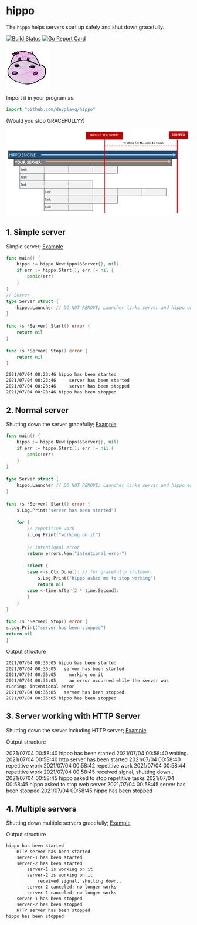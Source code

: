 # hippo

The `hippo` helps servers start up safely and shut down gracefully.

[![Build Status](https://travis-ci.org/devplayg/hippo.svg?branch=master)](https://travis-ci.org/devplayg/hippo)
[![Go Report Card](https://goreportcard.com/badge/github.com/devplayg/hippo)](https://goreportcard.com/report/github.com/devplayg/hippo)

![Hippo](hippo.png)

Import it in your program as:

```go
import "github.com/devplayg/hippo"
```

(Would you stop GRACEFULLY?)

![Image of Yaktocat](would-you-stop.png)

## 1. Simple server 

Simple server;
[Example](https://github.com/devplayg/hippo/blob/master/examples/simple/main.go)

```go
func main() {
    hippo := hippo.NewHippo(&Server{}, nil)
    if err := hippo.Start(); err != nil {
        panic(err)
    }
}
// Server
type Server struct {
	hippo.Launcher // DO NOT REMOVE; Launcher links server and hippo each other.
}

func (s *Server) Start() error {
	return nil
}

func (s *Server) Stop() error {
	return nil
}
```

```
2021/07/04 00:23:46 hippo has been started
2021/07/04 00:23:46     server has been started
2021/07/04 00:23:46     server has been stopped
2021/07/04 00:23:46 hippo has been stopped
```


## 2. Normal server

Shutting down the server gracefully;
[Example](https://github.com/devplayg/hippo/blob/master/examples/normal/main.go) 

```go
func main() {
    hippo := hippo.NewHippo(&Server{}, nil)
    if err := hippo.Start(); err != nil {
        panic(err)
    }
}

type Server struct {
    hippo.Launcher // DO NOT REMOVE; Launcher links server and hippo each other.
}

func (s *Server) Start() error {
    s.Log.Print("server has been started")

    for {
        // repetitive work
        s.Log.Print("working on it")
        
        // Intentional error
        return errors.New("intentional error")
        
        select {
        case <-s.Ctx.Done(): // for gracefully shutdown
            s.Log.Print("hippo asked me to stop working")
            return nil
        case <-time.After(2 * time.Second):
        }
    }
}

func (s *Server) Stop() error {
s.Log.Print("server has been stopped")
return nil
}

```

Output structure

```
2021/07/04 00:35:05 hippo has been started
2021/07/04 00:35:05   server has been started
2021/07/04 00:35:05     working on it
2021/07/04 00:35:05     an error occurred while the server was running: intentional error
2021/07/04 00:35:05   server has been stopped
2021/07/04 00:35:05 hippo has been stopped
```
    
    
## 3. Server working with HTTP Server

Shutting down the server including HTTP server; 
[Example](https://github.com/devplayg/hippo/blob/master/examples/http/main.go)

Output structure

2021/07/04 00:58:40 hippo has been started
2021/07/04 00:58:40    waiting..
2021/07/04 00:58:40    http server has been started
2021/07/04 00:58:40    repetitive work
2021/07/04 00:58:42    repetitive work
2021/07/04 00:58:44    repetitive work
2021/07/04 00:58:45    received signal, shutting down..
2021/07/04 00:58:45    hippo asked to stop repetitive tasks
2021/07/04 00:58:45    hippo asked to stop web server
2021/07/04 00:58:45    server has been stopped
2021/07/04 00:58:45 hippo has been stopped
    
    
## 4. Multiple servers

Shutting down multiple servers gracefully;
[Example](https://github.com/devplayg/hippo/blob/master/examples/multiple/main.go)

Output structure

    hippo has been started
        HTTP server has been started
        server-1 has been started
        server-2 has been started
            server-1 is working on it
            server-2 is working on it
                received signal, shutting down..
            server-2 canceled; no longer works
            server-1 canceled; no longer works
        server-1 has been stopped
        server-2 has been stopped
        HTTP server has been stopped
    hippo has been stopped
